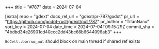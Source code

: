 +++
title = "#787"
date = 2024-07-04

[extra]
repo = "gdext"
docs_rel_url = "gdext/pr-787/godot"
pr_url = "https://github.com/godot-rust/gdext/pull/787"
pr_author = "TitanNano"
sort_key = 2024-07-04
date_time = 2024-07-04T09:15:29Z
commit_sha = "4bdbd34e26901cd40ccc2dd43bc66b6644096ab3"
+++

`GdCell::borrow_mut` should block on main thread if shared ref exists
